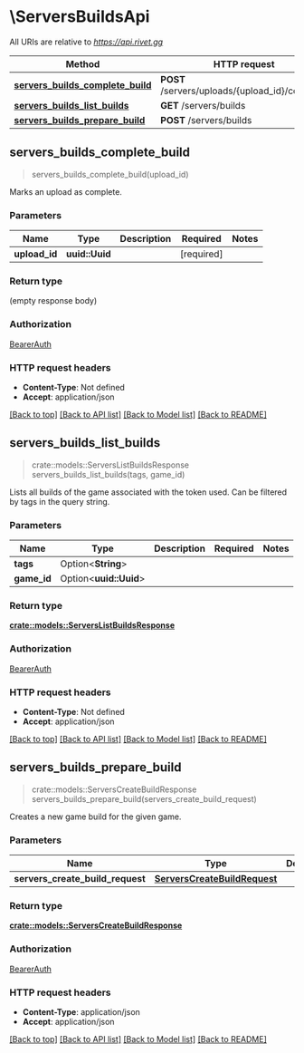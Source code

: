 # \ServersBuildsApi

All URIs are relative to *https://api.rivet.gg*

Method | HTTP request | Description
------------- | ------------- | -------------
[**servers_builds_complete_build**](ServersBuildsApi.md#servers_builds_complete_build) | **POST** /servers/uploads/{upload_id}/complete | 
[**servers_builds_list_builds**](ServersBuildsApi.md#servers_builds_list_builds) | **GET** /servers/builds | 
[**servers_builds_prepare_build**](ServersBuildsApi.md#servers_builds_prepare_build) | **POST** /servers/builds | 



## servers_builds_complete_build

> servers_builds_complete_build(upload_id)


Marks an upload as complete.

### Parameters


Name | Type | Description  | Required | Notes
------------- | ------------- | ------------- | ------------- | -------------
**upload_id** | **uuid::Uuid** |  | [required] |

### Return type

 (empty response body)

### Authorization

[BearerAuth](../README.md#BearerAuth)

### HTTP request headers

- **Content-Type**: Not defined
- **Accept**: application/json

[[Back to top]](#) [[Back to API list]](../README.md#documentation-for-api-endpoints) [[Back to Model list]](../README.md#documentation-for-models) [[Back to README]](../README.md)


## servers_builds_list_builds

> crate::models::ServersListBuildsResponse servers_builds_list_builds(tags, game_id)


Lists all builds of the game associated with the token used. Can be filtered by tags in the query string.

### Parameters


Name | Type | Description  | Required | Notes
------------- | ------------- | ------------- | ------------- | -------------
**tags** | Option<**String**> |  |  |
**game_id** | Option<**uuid::Uuid**> |  |  |

### Return type

[**crate::models::ServersListBuildsResponse**](ServersListBuildsResponse.md)

### Authorization

[BearerAuth](../README.md#BearerAuth)

### HTTP request headers

- **Content-Type**: Not defined
- **Accept**: application/json

[[Back to top]](#) [[Back to API list]](../README.md#documentation-for-api-endpoints) [[Back to Model list]](../README.md#documentation-for-models) [[Back to README]](../README.md)


## servers_builds_prepare_build

> crate::models::ServersCreateBuildResponse servers_builds_prepare_build(servers_create_build_request)


Creates a new game build for the given game.

### Parameters


Name | Type | Description  | Required | Notes
------------- | ------------- | ------------- | ------------- | -------------
**servers_create_build_request** | [**ServersCreateBuildRequest**](ServersCreateBuildRequest.md) |  | [required] |

### Return type

[**crate::models::ServersCreateBuildResponse**](ServersCreateBuildResponse.md)

### Authorization

[BearerAuth](../README.md#BearerAuth)

### HTTP request headers

- **Content-Type**: application/json
- **Accept**: application/json

[[Back to top]](#) [[Back to API list]](../README.md#documentation-for-api-endpoints) [[Back to Model list]](../README.md#documentation-for-models) [[Back to README]](../README.md)

